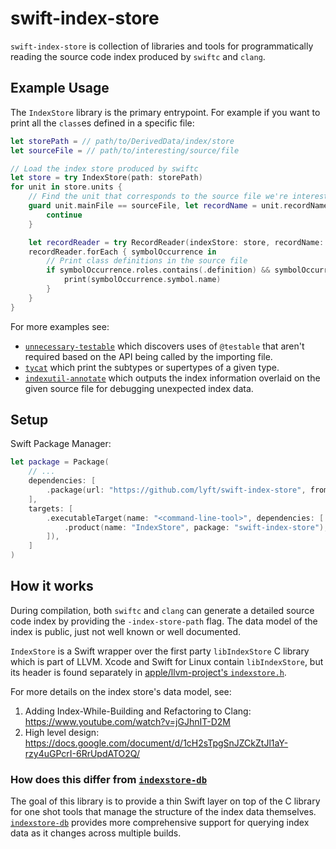# swift-index-store

`swift-index-store` is collection of libraries and tools for
programmatically reading the source code index produced by `swiftc` and
`clang`.

## Example Usage

The `IndexStore` library is the primary entrypoint. For example if you
want to print all the `class`es defined in a specific file:

```swift
let storePath = // path/to/DerivedData/index/store
let sourceFile = // path/to/interesting/source/file

// Load the index store produced by swiftc
let store = try IndexStore(path: storePath)
for unit in store.units {
    // Find the unit that corresponds to the source file we're interested in
    guard unit.mainFile == sourceFile, let recordName = unit.recordName else {
        continue
    }

    let recordReader = try RecordReader(indexStore: store, recordName: recordName)
    recordReader.forEach { symbolOccurrence in
        // Print class definitions in the source file
        if symbolOccurrence.roles.contains(.definition) && symbolOccurrence.symbol.kind == .class {
            print(symbolOccurrence.symbol.name)
        }
    }
}
```

For more examples see:

- [`unnecessary-testable`](Sources/unnecessary-testable/main.swift)
  which discovers uses of `@testable` that aren't required based on the
  API being called by the importing file.
- [`tycat`](Sources/tycat) which print the subtypes or supertypes of a
  given type.
- [`indexutil-annotate`](Sources/indexutil-annotate) which outputs
  the index information overlaid on the given source file for debugging
  unexpected index data.

## Setup

Swift Package Manager:

```swift
let package = Package(
    // ...
    dependencies: [
        .package(url: "https://github.com/lyft/swift-index-store", from: "1.0.0"),
    ],
    targets: [
        .executableTarget(name: "<command-line-tool>", dependencies: [
            .product(name: "IndexStore", package: "swift-index-store"),
        ]),
    ]
)
```

## How it works

During compilation, both `swiftc` and `clang` can generate a detailed
source code index by providing the `-index-store-path` flag. The data
model of the index is public, just not well known or well documented.

`IndexStore` is a Swift wrapper over the first party `libIndexStore` C
library which is part of LLVM. Xcode and Swift for Linux contain
`libIndexStore`, but its header is found separately in
[apple/llvm-project's
`indexstore.h`](https://github.com/apple/llvm-project/blob/apple/next/clang/include/indexstore/indexstore.h).

For more details on the index store's data model, see:

1. Adding Index-While-Building and Refactoring to Clang: https://www.youtube.com/watch?v=jGJhnIT-D2M
2. High level design: https://docs.google.com/document/d/1cH2sTpgSnJZCkZtJl1aY-rzy4uGPcrI-6RrUpdATO2Q/

### How does this differ from [`indexstore-db`][indexstore-db]

The goal of this library is to provide a thin Swift layer on top of the
C library for one shot tools that manage the structure of the index data
themselves. [`indexstore-db`][indexstore-db] provides more comprehensive
support for querying index data as it changes across multiple builds.

[indexstore-db]: https://github.com/apple/indexstore-db
